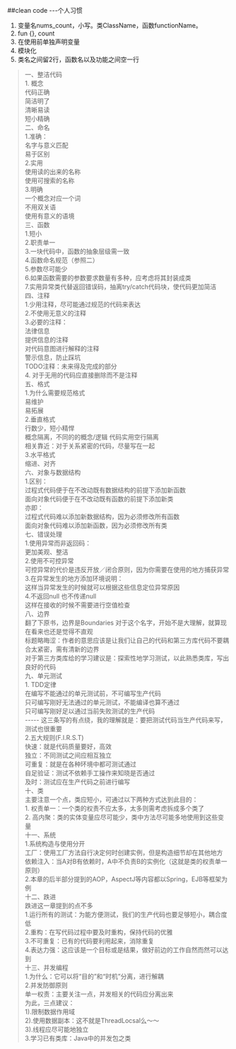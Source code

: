 ##clean code
---个人习惯

1. 变量名nums_count，小写。类ClassName，函数functionName。
2. fun {}, count
3. 在使用前单独声明变量
4. 模块化
5. 类名之间留2行，函数名以及功能之间空一行

<blockquote>一、整洁代码<br>1. 概念 <br>         代码正确   <br>         简洁明了<br>        清晰易读  <br>        短小精确<br>二、命名    <br>      1.准确：<br>   	名字与意义匹配     <br>        易于区别      <br>      2.实用 <br>	使用读的出来的名称   <br>	使用可搜索的名称  <br>       3.明确    <br>	一个概念对应一个词  <br>	不用双关语   <br>	使用有意义的语境   <br>三、函数<br>      1.短小<br>      2.职责单一<br>      3.一块代码中，函数的抽象层级需一致<br>      4.函数命名规范（参照二）<br>      5.参数尽可能少<br>      6.如果函数需要的参数要求数量有多种，应考虑将其封装成类<br>      7.实用异常类代替返回错误码，抽离try/catch代码块，使代码更加简洁<br>四、注释<br>      1.少用注释，尽可能通过规范的代码来表达<br>      2.不使用无意义的注释<br>      3.必要的注释：<br> 	法律信息<br>	提供信息的注释<br>	对代码意图进行解释的注释<br>	警示信息，防止踩坑<br>	TODO注释：未来得及完成的部分<br>     4. 对于无用的代码应直接删除而不是注释<br>五、格式<br>       1.为什么需要规范格式<br>	易维护<br>	易拓展<br>       2.垂直格式<br>	行数少，短小精悍<br>	概念隔离，不同的的概念/逻辑 代码实用空行隔离<br>	相关靠近：对于关系紧密的代码，尽量写在一起<br>       3.水平格式<br>	缩进、对齐<br>六、对象与数据结构<br>       1.区别：<br>	过程式代码便于在不改动既有数据结构的前提下添加新函数<br>	面向对象代码便于在不改动既有函数的前提下添加新类<br>        亦即：<br>	过程式代码难以添加新数据结构，因为必须修改所有函数<br>	面向对象代码难以添加新函数，因为必须修改所有类<br>七、错误处理<br>       1.使用异常而非返回码：<br>	更加美观、整洁<br>       2.使用不可控异常<br>	可控异常的代价是违反开放／闭合原则，因为你需要在使用的地方捕获异常<br>       3.在异常发生的地方添加环境说明：<br>	这样当异常发生的时候就可以根据这些信息定位异常原因<br>       4.不返回null 也不传递null<br>	这样在接收的时候不需要进行空值检查<br>八、边界<br>       翻了下原书，边界是Boundaries   对于这个名字，开始不是大理解，就算现在看来也还是觉得不直观<br>      标题略晦涩：作者的意思应该是让我们让自己的代码和第三方库代码不要耦合太紧密，需有清新的边界<br>       对于第三方类库给的学习建议是：探索性地学习测试，以此熟悉类库，写出良好的代码<br>九、单元测试       <br>      1. TDD定律<br> 	在编写不能通过的单元测试前，不可编写生产代码<br>	只可编写刚好无法通过的单元测试，不能编译也算不通过<br>	只可编写刚好足以通过当前失败测试的生产代码<br>----- 这三条写的有点绕，我的理解就是：要把测试代码当生产代码来写，测试也很重要                 <br>       2.五大规则(F.I.R.S.T)<br>	快速：就是代码质量要好，高效<br>	独立：不同测试之间应相互独立<br>	可重复：就是在各种环境中都可测试通过<br>	自足验证：测试不依赖手工操作来知晓是否通过<br>	及时：测试应在生产代码之前进行编写<br>十、类<br>      主要注意一个点，类应短小，可通过以下两种方式达到此目的：<br>1. 权责单一：一个类的权责不应太多，太多则需考虑拆成多个类了<br>2. 高内聚：类的实体变量应尽可能少，类中方法尽可能多地使用到这些变量<br>十一、系统<br>       1.系统构造与使用分开<br>	工厂：使用工厂方法自行决定何时创建实例，但是构造细节却在其他地方<br>	依赖注入：当A对B有依赖时，A中不负责B的实例化（这就是类的权责单一原则）<br>       2.本章的后半部分提到的AOP，AspectJ等内容都以Spring，EJB等框架为例<br>十二、跌进<br>        跌进这一章提到的点不多<br>       1.运行所有的测试：为能方便测试，我们的生产代码也要足够短小，耦合度低<br>       2.重构：在写代码过程中要及时重构，保持代码的优雅<br>       3.不可重复：已有的代码要利用起来，消除重复<br>       4.表达力强：这应该是一个目标或是结果，做好前边的工作自然而然可以达到<br>十三、并发编程<br>      1.为什么：它可以将“目的”和“时机”分离，进行解耦<br>      2.并发防御原则<br>	单一权责：主要关注一点，并发相关的代码应分离出来<br>        为此，三点建议：<br>         1).限制数据作用域<br>         2).使用数据副本：这不就是ThreadLocsal么～～<br>         3).线程应尽可能地独立<br>       3.学习已有类库：Java中的并发包之类</blockquote>
